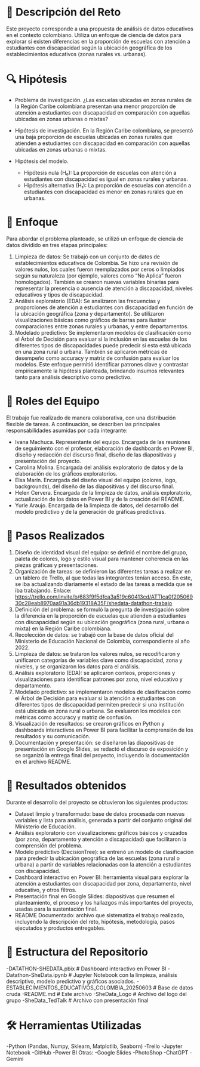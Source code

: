 # 📌 Descripción del Reto
Este proyecto corresponde a una propuesta de análisis de datos educativos en el contexto colombiano. Utiliza un enfoque de ciencia de datos para explorar si existen diferencias en la proporción de escuelas con atención a estudiantes con discapacidad según la ubicación geográfica de los establecimientos educativos (zonas rurales vs. urbanas).


# 🔍 Hipótesis
- Problema de investigación.
¿Las escuelas ubicadas en zonas rurales de la Región Caribe colombiana presentan una menor proporción de atención a estudiantes con discapacidad en comparación con aquellas ubicadas en zonas urbanas o mixtas?

- Hipótesis de investigación.
En la Región Caribe colombiana, se presentó una baja proporción de escuelas ubicadas en zonas rurales que atienden a estudiantes con discapacidad en comparación con aquellas ubicadas en zonas urbanas o mixtas.

- Hipótesis del modelo.
    - Hipótesis nula (H₀): La proporción de escuelas con atención a estudiantes con discapacidad es igual en zonas rurales y urbanas.  
    - Hipótesis alternativa (H₁): La proporción de escuelas con atención a estudiantes con discapacidad es menor en zonas rurales que en urbanas.

# 🎯 Enfoque
Para abordar el problema planteado, se utilizó un enfoque de ciencia de datos dividido en tres etapas principales:
1. Limpieza de datos: Se trabajó con un conjunto de datos de establecimientos educativos de Colombia. Se hizo una revisión de valores nulos, los cuales fueron reemplazados por ceros o limpiados según su naturaleza (por ejemplo, valores como “No Aplica” fueron homologados). También se crearon nuevas variables binarias para representar la presencia o ausencia de atención a discapacidad, niveles educativos y tipos de discapacidad.
2. Análisis exploratorio (EDA): Se analizaron las frecuencias y proporciones de atención a estudiantes con discapacidad en función de la ubicación geográfica (zona y departamento). Se utilizaron visualizaciones básicas como gráficos de barras para ilustrar comparaciones entre zonas rurales y urbanas, y entre departamentos.
3. Modelado predictivo: Se implementaron modelos de clasificación como el Árbol de Decisión para evaluar si la inclusión en las escuelas de los diferentes tipos de discapacidades puede predecir si esta está ubicada en una zona rural o urbana. También se aplicaron métricas de desempeño como accuracy y matriz de confusión para evaluar los modelos.
Este enfoque permitió identificar patrones clave y contrastar empíricamente la hipótesis planteada, brindando insumos relevantes tanto para análisis descriptivo como predictivo.

# 👥 Roles del Equipo
El trabajo fue realizado de manera colaborativa, con una distribución flexible de tareas. A continuación, se describen las principales responsabilidades asumidas por cada integrante:
- Ivana Machuca. Representante del equipo. Encargada de las reuniones de seguimiento con el profesor, elaboración de dashboards en Power BI, diseño y redacción del discurso final, diseño de las diapositivas y presentación del proyecto.
- Carolina Molina. Encargada del análisis exploratorio de datos y de la elaboración de los gráficos exploratorios.
- Elsa Marín. Encargada del diseño visual del equipo (colores, logo, backgrounds), del diseño de las diapositivas y del discurso final.
- Helen Cervera. Encargada de la limpieza de datos, análisis exploratorio, actualización de los datos en Power BI y de la creación del README.
- Yurle Araujo. Encargada de la limpieza de datos, del desarrollo del modelo predictivo y de la generación de gráficas predictivas.

# 📝 Pasos Realizados
1. Diseño de identidad visual del equipo: se definió el nombre del grupo, paleta de colores, logo y estilo visual para mantener coherencia en las piezas gráficas y presentaciones.
2. Organización de tareas: se definieron las diferentes tareas a realizar en un tablero de Trello, al que todas las integrantes tenían acceso. En este, se iba actualizando diariamente el estado de las tareas a medida que se iba trabajando. Enlace: https://trello.com/invite/b/683f9f5dfca3a519c60413cd/ATTIca0f20506930c28eab8970aa91a36db19318A35F/shedata-datathon-trabajo 
3. Definición del problema: se formuló la pregunta de investigación sobre la diferencia en la proporción de escuelas que atienden a estudiantes con discapacidad según su ubicación geográfica (zona rural, urbana o mixta) en la Región Caribe colombiana.
4. Recolección de datos: se trabajó con la base de datos oficial del Ministerio de Educación Nacional de Colombia, correspondiente al año 2022.
5. Limpieza de datos: se trataron los valores nulos, se recodificaron y unificaron categorías de variables clave como discapacidad, zona y niveles, y se organizaron los datos para el análisis.
6. Análisis exploratorio (EDA): se aplicaron conteos, proporciones y visualizaciones para identificar patrones por zona, nivel educativo y departamento.
7. Modelado predictivo: se implementaron modelos de clasificación como el Árbol de Decisión para evaluar si la atención a estudiantes con diferentes tipos de discapacidad permiten predecir si una institución está ubicada en zona rural o urbana. Se evaluaron los modelos con métricas como accuracy y matriz de confusión.
8. Visualización de resultados: se crearon gráficos en Python y dashboards interactivos en Power BI para facilitar la comprensión de los resultados y su comunicación.
9. Documentación y presentación: se diseñaron las diapositivas de presentación en Google Slides, se redactó el discurso de exposición y se organizó la entrega final del proyecto, incluyendo la documentación en el archivo README.

# 🚀 Resultados obtenidos
Durante el desarrollo del proyecto se obtuvieron los siguientes productos:
- Dataset limpio y transformado: base de datos procesada con nuevas variables y lista para análisis, generada a partir del conjunto original del Ministerio de Educación.
- Análisis exploratorio con visualizaciones: gráficos básicos y cruzados (por zona, departamento y atención a discapacidad) que facilitaron la comprensión del problema.
- Modelo predictivo (DecisionTree): se entrenó un modelo de clasificación para predecir la ubicación geográfica de las escuelas (zona rural o urbana) a partir de variables relacionadas con la atención a estudiantes con discapacidad.
- Dashboard interactivo en Power BI: herramienta visual para explorar la atención a estudiantes con discapacidad por zona, departamento, nivel educativo, y otros filtros.
- Presentación final en Google Slides: diapositivas que resumen el planteamiento, el proceso y los hallazgos más importantes del proyecto, usadas para la sustentación final.
- README Documentado: archivo que sistematiza el trabajo realizado, incluyendo la descripción del reto, hipótesis, metodología, pasos ejecutados y productos entregables.

# 📂 Estructura del Repositorio
-DATATHON-SHEDATA.pbix                                 # Dashboard interactivo en Power BI
-Datathon-SheData.ipynb                                # Jupyter Notebook con la limpieza, análisis descriptivo, modelo predictivo y gráficos asociados.
-ESTABLECIMIENTOS_EDUCATIVOS_COLOMBIA_20250603         # Base de datos cruda
-README.md                                             # Este archivo
-SheData_Logo                                          # Archivo del logo del grupo 
-SheData_TedTalk                                       # Archivo con presentación final

# 🛠 Herramientas Utilizadas
-Python (Pandas, Numpy, Sklearn, Matplotlib, Seaborn)
-Trello
-Jupyter Notebook
-GitHub
-Power BI
Otras:
-Google Slides
-PhotoShop
-ChatGPT
-Gemini
